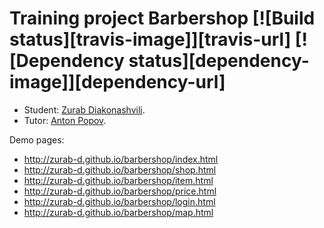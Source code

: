 # Training project Barbershop [![Build status][travis-image]][travis-url] [![Dependency status][dependency-image]][dependency-url]

* Student: [Zurab Diakonashvili](https://htmlacademy.ru/profile/id86410).
* Tutor: [Anton Popov](https://htmlacademy.ru/profile/joker).

Demo pages:
  * http://zurab-d.github.io/barbershop/index.html
  * http://zurab-d.github.io/barbershop/shop.html
  * http://zurab-d.github.io/barbershop/item.html
  * http://zurab-d.github.io/barbershop/price.html
  * http://zurab-d.github.io/barbershop/login.html
  * http://zurab-d.github.io/barbershop/map.html
